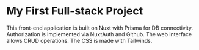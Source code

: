 # My First Full-stack Project
This front-end application is built on Nuxt with Prisma for DB connectivity. Authorization is implemented via NuxtAuth and Github. The web interface allows CRUD operations. The CSS is made with Tailwinds.